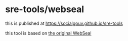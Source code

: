 # sre-tools/webseal

this is published at https://socialgouv.github.io/sre-tools

this tool is based on [the original WebSeal](https://socialgouv.github.io/webseal)
